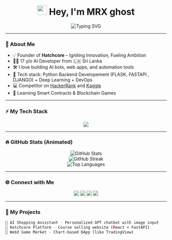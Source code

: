 <h1 align="center">
  <img src="https://media.giphy.com/media/hvRJCLFzcasrR4ia7z/giphy.gif" width="30"> Hey, I'm MRX ghost
</h1>

<p align="center">
  <img src="https://readme-typing-svg.herokuapp.com?font=Fira+Code&duration=3000&pause=1000&color=00F5FF&center=true&vCenter=true&width=435&lines=AI+Engineer+%7C+Techpreneur+%7C+Web3+Innovator;Building+Hatchcore+%F0%9F%94%A5;Coding+My+Dreams+Into+Reality" alt="Typing SVG" />
</p>

---

### 🧠 About Me
- 💡 Founder of **Hatchcore** – Igniting Innovation, Fueling Ambition
- 🧑‍💻 17 y/o AI Developer from 🇱🇰 Sri Lanka
- 🛠 I love building AI bots, web apps, and automation tools
- 📱 Tech stack: Python Backend Developement (FLASK, FASTAPI , DJANGO) + Deep Learning + DevOps
- 💻 Competitor on [HackerRank](https://www.hackerrank.com/profile/fineeaglemrx18) and [Kaggle](https://www.kaggle.com/mrxghost)
- 🌱 Learning Smart Contracts & Blockchain Games

---

### ⚡ My Tech Stack
<p align="center">
  <img src="https://skillicons.dev/icons?i=python,fastapi,react,js,nodejs,firebase,html,css,arduino,git,github,postgresql,mongodb,linux" />
</p>

---

### 🔥 GitHub Stats (Animated)
<p align="center">
  <img src="https://github-readme-stats.vercel.app/api?username=Finexeagle&theme=tokyonight&show_icons=true" alt="GitHub Stats" />
  <br/>
  <img src="https://github-readme-streak-stats.herokuapp.com/?user=Finexeagle&theme=tokyonight" alt="GitHub Streak" />
  <br/>
  <img src="https://github-readme-stats.vercel.app/api/top-langs/?username=Finexeagle&layout=compact&theme=tokyonight" alt="Top Languages" />
</p>

---

### 🌐 Connect with Me
<p align="center">
  <a href="mailto:fineeaglemrx18@gmail.com"><img src="https://img.shields.io/badge/Email-D14836?style=for-the-badge&logo=gmail&logoColor=white" /></a>
  <a href="https://www.linkedin.com/in/sanuka-kumarasinghe-b91137313/"><img src="https://img.shields.io/badge/LinkedIn-blue?style=for-the-badge&logo=linkedin&logoColor=white" /></a>
  <a href="https://www.hackerrank.com/profile/fineeaglemrx18"><img src="https://img.shields.io/badge/HackerRank-2EC866?style=for-the-badge&logo=HackerRank&logoColor=white" /></a>
  <a href="https://www.kaggle.com/mrxghost"><img src="https://img.shields.io/badge/Kaggle-20BEFF?style=for-the-badge&logo=Kaggle&logoColor=white" /></a>
</p>

---

### 💎 My Projects
```bash
🔹 AI Shopping Assistant - Personalized GPT chatbot with image input
🔹 Hatchcore Platform - Course selling website (React + FastAPI)
🔹 Web3 Game Market - Chart-based DApp (like TradingView)
